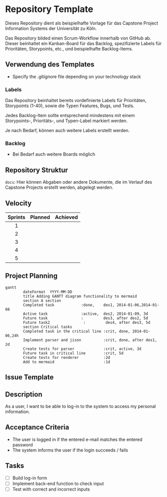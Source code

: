 # Repository Template

Dieses Repository dient als beispielhafte Vorlage für das Capstone Project Information Systems der Universität zu Köln.

Das Repository bilded einen Scrum-Workflow innerhalb von GitHub ab. Dieser beinhaltet ein Kanban-Board für das Backlog, spezifizierte Labels für Prioritäten, Storypoints, etc., und beispielhafte Backlog-Items.

## Verwendung des Templates

- Specify the .gitignore file depending on your technology stack

### Labels

Das Repository beinhaltet bereits vordefinierte Labels für Prioritäten, Storypoints (1-40), sowie die Typen Features, Bugs, und Tests.

Jedes Backlog-Item sollte entsprechend mindestens mit einem Storypoints-, Prioritäts-, und Typen-Label markiert werden.

Je nach Bedarf, können auch weitere Labels erstellt werden.

### Backlog

- Bei Bedarf auch weitere Boards möglich

## Repository Struktur

`docs`: Hier können Abgaben oder andere Dokumente, die im Verlauf des Capstone Projects erstellt werden, abgelegt werden.

## Velocity

| Sprints | Planned | Achieved |
|:-------:|:-------:|:--------:|
|    1    |         |          |
|    2    |         |          |
|    3    |         |          |
|    4    |         |          |
|    5    |         |          |

## Project Planning

```mermaid
gantt
        dateFormat  YYYY-MM-DD
        title Adding GANTT diagram functionality to mermaid
        section A section
        Completed task            :done,    des1, 2014-01-06,2014-01-08
        Active task               :active,  des2, 2014-01-09, 3d
        Future task               :         des3, after des2, 5d
        Future task2               :         des4, after des3, 5d
        section Critical tasks
        Completed task in the critical line :crit, done, 2014-01-06,24h
        Implement parser and jison          :crit, done, after des1, 2d
        Create tests for parser             :crit, active, 3d
        Future task in critical line        :crit, 5d
        Create tests for renderer           :2d
        Add to mermaid                      :1d
```

<!-- Insert image -->

## Issue Template

## Description

As a user, I want to be able to log-in to the system to access my personal information.

## Acceptance Criteria

- The user is logged in if the entered e-mail matches the entered password
- The system informs the user if the login succeeds / fails

## Tasks

- [ ] Build log-in form
- [ ] Implement back-end function to check input
- [ ] Test with correct and incorrect inputs
